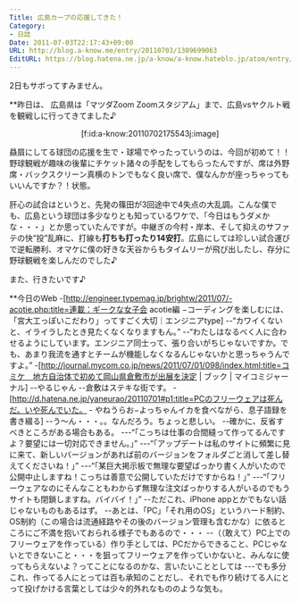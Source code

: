```yaml
---
Title: 広島カープの応援してきた！
Category:
- 日誌
Date: 2011-07-03T22:17:43+09:00
URL: http://blog.a-know.me/entry/20110703/1309699063
EditURL: https://blog.hatena.ne.jp/a-know/a-know.hateblo.jp/atom/entry/12921228815727979572
---
```




2日もサボってすみません。


**昨日は、
広島県は「マツダZoom Zoomスタジアム」まで、広島vsヤクルト戦を観戦しに行ってきてました♪

<div align=center>[f:id:a-know:20110702175543j:image]</div>


贔屓にしてる球団の応援を生で・球場でやったっていうのは、今回が初めて！！野球観戦が趣味の後輩にチケット諸々の手配をしてもらったんですが、席は外野席・バックスクリーン真横のトンでもなく良い席で、僕なんかが座っちゃってもいいんですか？！状態。

肝心の試合はというと、先発の篠田が3回途中で4失点の大乱調。こんな僕でも、広島という球団は多少なりとも知っているワケで、「今日はもうダメかな・・・」とか思っていたんですが。中継ぎの今村・岸本、そして抑えのサファテの快“投”乱麻に、打線も<span class="deco" style="font-weight:bold;">打ちも打ったり14安打</span>。広島にしては珍しい試合運びで逆転勝利、オマケに僕の好きな天谷からもタイムリーが飛び出したし、存分に野球観戦を楽しんだのでした♪

また、行きたいです♪


**今日のWeb
-[http://engineer.typemag.jp/brightw/2011/07/-acotie.php:title=連載：ギークな女子会 acotie編 −コーディングを楽しむには、「宮大工っぽいこだわり」ってすごく大切｜エンジニアtype]
--“カワイくないと、イライラしたとき見たくなくなりますもん。”
--“わたしはなるべく人に合わせるようにしています。エンジニア同士って、張り合いがちじゃないですか。でも、あまり我流を通すとチームが機能しなくなるんじゃないかと思っちゃうんですよ。”
-[http://journal.mycom.co.jp/news/2011/07/01/098/index.html:title=コミケ　地方自治体で初めて岡山県倉敷市が出展を決定 | ブック | マイコミジャーナル]
--やるじゃん
--倉敷はステキな街です。
-[http://d.hatena.ne.jp/yaneurao/20110701#p1:title=PCのフリーウェアは死んだ。いや死んでいた。 - やねうらお−よっちゃんイカを食べながら、息子語録を書き綴る]
--う〜ん・・・。。なんだろう。ちょっと悲しい。
--確かに、反省すべきところがある場合もある。
---“「こっちは仕事の合間縫って作ってるんですよ？要望には一切対応できません。」”
---“「アップデートは私のサイトに頻繁に見に来て、新しいバージョンがあれば前のバージョンをフォルダごと消して差し替えてくださいね！」”
---“「某巨大掲示板で無理な要望ばっかり書く人がいたので公開中止しますね！こっちは善意で公開していただけですからね！」”
---“「フリーウェアなのにそんなこともわからず無理な注文ばっかりする人がいるのでもうサイトも閉鎖しますね。バイバイ！」”
--ただこれ、iPhone appとかでもない話じゃないものもあるはず。
--あとは、「PC」「それ用のOS」というハード制約、OS制約（この場合は流通経路やその後のバージョン管理も含むかな）に依るところにご不満を抱いておられる様子でもあるので・・・
--（（敢えて）PC上でのフリーウェアを作っている）作り手としては、PCだからできること、PCじゃないとできないこと・・・を狙ってフリーウェアを作っていかないと、みんなに使ってもらえないよ？ってことになるのかな、言いたいこととしては
---でも多分これ、作ってる人にとっては百も承知のことだし、それでも作り続けてる人にとって投げかける言葉としては少々的外れなもののような気も。
